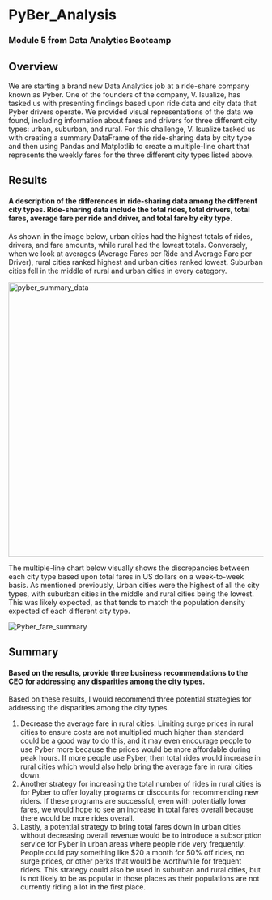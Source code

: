 # PyBer_Analysis
### Module 5 from Data Analytics Bootcamp

## Overview
We are starting a brand new Data Analytics job at a ride-share company known as Pyber. One of the founders of the company, V. Isualize, has tasked us with presenting findings based upon ride data and city data that Pyber drivers operate. We provided visual representations of the data we found, including information about fares and drivers for three different city types: urban, suburban, and rural. For this challenge, V. Isualize tasked us with creating a summary DataFrame of the ride-sharing data by city type and then using Pandas and Matplotlib to create a multiple-line chart that represents the weekly fares for the three different city types listed above. 


## Results
#### A description of the differences in ride-sharing data among the different city types. Ride-sharing data include the total rides, total drivers, total fares, average fare per ride and driver, and total fare by city type.

As shown in the image below, urban cities had the highest totals of rides, drivers, and fare amounts, while rural had the lowest totals. Conversely, when we look at averages (Average Fares per Ride and Average Fare per Driver), rural cities ranked highest and urban cities ranked lowest. Suburban cities fell in the middle of rural and urban cities in every category. 

<img width="542" alt="pyber_summary_data" src="https://user-images.githubusercontent.com/96350388/151918043-f1730309-99d1-442a-8303-84555d8ab3bd.png">

The multiple-line chart below visually shows the discrepancies between each city type based upon total fares in US dollars on a week-to-week basis. As mentioned previously, Urban cities were the highest of all the city types, with suburban cities in the middle and rural cities being the lowest. This was likely expected, as that tends to match the population density expected of each different city type.

![Pyber_fare_summary](https://user-images.githubusercontent.com/96350388/151918288-1bdfe4b1-f687-4a65-99ac-948fb26a7822.png)

 
## Summary
#### Based on the results, provide three business recommendations to the CEO for addressing any disparities among the city types.

Based on these results, I would recommend three potential strategies for addressing the disparities among the city types.

   1) Decrease the average fare in rural cities. Limiting surge prices in rural cities to ensure costs are not multiplied much higher than standard could be a good way to do this, and it may even encourage people to use Pyber more because the prices would be more affordable during peak hours. If more people use Pyber, then total rides would increase in rural cities which would also help bring the average fare in rural cities down.
   2)  Another strategy for increasing the total number of rides in rural cities is for Pyber to offer loyalty programs or discounts for recommending new riders. If these programs are successful, even with potentially lower fares, we would hope to see an increase in total fares overall because there would be more rides overall.
   3) Lastly, a potential strategy to bring total fares down in urban cities without decreasing overall revenue would be to introduce a subscription service for Pyber in urban areas where people ride very frequently. People could pay something like $20 a month for 50% off rides, no surge prices, or other perks that would be worthwhile for frequent riders. This strategy could also be used in suburban and rural cities, but is not likely to be as popular in those places as their populations are not currently riding a lot in the first place. 